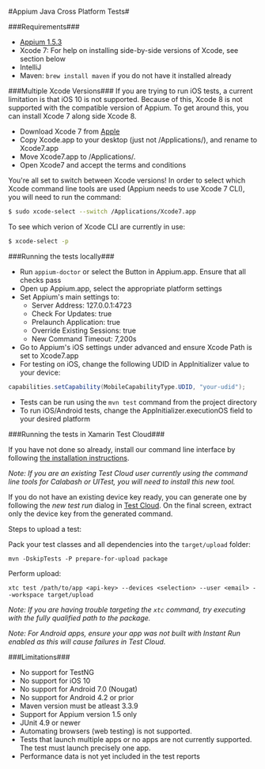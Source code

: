 #Appium Java Cross Platform Tests#

###Requirements###
+ [Appium 1.5.3](https://github.com/appium/appium/archive/1.5.3.tar.gz)
+ Xcode 7: For help on installing side-by-side versions of Xcode, see section below
+ IntelliJ
+ Maven: `brew install maven` if you do not have it installed already

###Multiple Xcode Versions###
If you are trying to run iOS tests, a current limitation is that iOS 10 is not supported. Because of this, Xcode 8 is not supported with the compatible version of Appium. To get around this, you can install Xcode 7 along side Xcode 8.

+ Download Xcode 7 from [Apple](http://developer.apple.com/download/more) 
+ Copy Xcode.app to your desktop (just not /Applications/), and rename to Xcode7.app
+ Move Xcode7.app to /Applications/.
+ Open Xcode7 and accept the terms and conditions

You're all set to switch between Xcode versions! In order to select which Xcode command line tools are used (Appium needs to use Xcode 7 CLI), you will need to run the command:
``` bash
$ sudo xcode-select --switch /Applications/Xcode7.app
```
To see which verion of Xcode CLI are currently in use:
``` bash
$ xcode-select -p
```

###Running the tests locally###
+ Run `appium-doctor` or select the Button in Appium.app. Ensure that all checks pass
+ Open up Appium.app, select the appropriate platform settings
+ Set Appium's main settings to:
    + Server Address: 127.0.0.1:4723
    + Check For Updates: true
    + Prelaunch Application: true
    + Override Existing Sessions: true
    + New Command Timeout: 7,200s
+ Go to Appium's iOS settings under advanced and ensure Xcode Path is set to Xcode7.app
+ For testing on iOS, change the following UDID in AppInitializer value to your device:
``` java
capabilities.setCapability(MobileCapabilityType.UDID, "your-udid");
```
+ Tests can be run using the `mvn test` command from the project directory
+ To run iOS/Android tests, change the AppInitializer.executionOS field to your desired platform

###Running the tests in Xamarin Test Cloud###

If you have not done so already, install our command line interface by following [the installation instructions](UploaderInstall.md/#installation).

*Note: If you are an existing Test Cloud user currently using the command line tools for Calabash or UITest, you will need to install this new tool.*

If you do not have an existing device key ready, you can generate one by following the *new test run* dialog in [Test Cloud](https://testcloud.xamarin.com). On the final screen, extract only the device key from the generated command.

Steps to upload a test:

Pack your test classes and all dependencies into the `target/upload` folder:

```
mvn -DskipTests -P prepare-for-upload package
```

Perform upload:

```
xtc test /path/to/app <api-key> --devices <selection> --user <email> --workspace target/upload 
```
*Note: If you are having trouble targeting the `xtc` command, try executing with the fully qualified path to the package.*

*Note: For Android apps, ensure your app was not built with Instant Run enabled as this will cause failures in Test Cloud.*

###Limitations###
* No support for TestNG
* No support for iOS 10
* No support for Android 7.0 (Nougat)
* No support for Android 4.2 or prior
* Maven version must be atleast 3.3.9
* Support for Appium version 1.5 only 
* JUnit 4.9 or newer 
* Automating browsers (web testing) is not supported.
* Tests that launch multiple apps or no apps are not currently supported. The test must launch precisely one app.
* Performance data is not yet included in the test reports